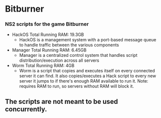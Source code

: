 # Bitburner
### NS2 scripts for the game Bitburner
- HackOS Total Running RAM: 19.3GB
  - HackOS is a management system with a port-based message queue to handle traffic between the various components
- Manager Total Running RAM: 6.45GB
  - Manager is a centralized control system that handles script distribution/execution across all servers
- Worm Total Running RAM: 4GB
  - Worm is a script that copies and executes itself on every connected server it can find. It also copies/executes a Hack script to every new server it jumps to if there's enough RAM available to run it. Note: requires RAM to run, so servers without RAM will block it.

## The scripts are not meant to be used concurrently.
